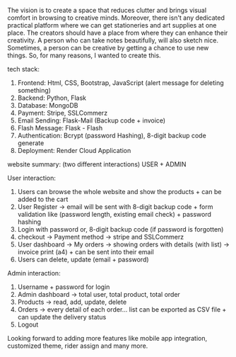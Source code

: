The vision is to create a space that reduces clutter and brings visual comfort in browsing to creative minds. Moreover, there isn't any dedicated practical platform where we can get stationeries and art supplies at one place. The creators should have a place from where they can enhance their creativity. A person who can take notes beautifully, will also sketch nice. Sometimes, a person can be creative by getting a chance to use new things. So, for many reasons, I wanted to create this.

tech stack:
1. Frontend: Html, CSS, Bootstrap, JavaScript (alert message for deleting something)
2. Backend: Python, Flask
3. Database: MongoDB
4. Payment: Stripe, SSLCommerz
5. Email Sending: Flask-Mail (Backup code + invoice)
6. Flash Message: Flask - Flash
7. Authentication: Bcrypt (password Hashing), 8-digit backup code generate
8. Deployment: Render Cloud Application

website summary:
(two different interactions) USER + ADMIN 

User interaction:
1. Users can browse the whole website and show the  products + can be added to the cart
2. User Register -> email will be sent with 8-digit backup code + form validation like (password length, existing email check) + password hashing 
3. Login with password or, 8-digit backup code (if password is forgotten)
4. checkout -> Payment method -> stripe and SSLCommerz
5. User dashboard -> My orders -> showing orders with details (with list) -> invoice print (a4) + can be sent into their email 
6. Users can delete, update (email + password)

Admin interaction:
1. Username + password for login
2. Admin dashboard -> total user, total product, total order
3. Products -> read, add, update, delete
4. Orders -> every detail of each order… list can be exported as CSV file + can update the delivery status
5. Logout

Looking forward to adding more features like mobile app integration, customized theme, rider assign and many more.
